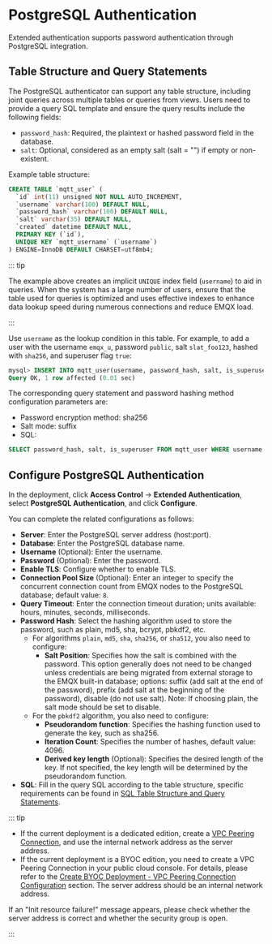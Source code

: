 # PostgreSQL Authentication

Extended authentication supports password authentication through PostgreSQL integration.

## Table Structure and Query Statements

The PostgreSQL authenticator can support any table structure, including joint queries across multiple tables or queries from views. Users need to provide a query SQL template and ensure the query results include the following fields:

- `password_hash`: Required, the plaintext or hashed password field in the database.
- `salt`: Optional, considered as an empty salt (salt = "") if empty or non-existent.

Example table structure:

```sql
CREATE TABLE `mqtt_user` (
  `id` int(11) unsigned NOT NULL AUTO_INCREMENT,
  `username` varchar(100) DEFAULT NULL,
  `password_hash` varchar(100) DEFAULT NULL,
  `salt` varchar(35) DEFAULT NULL,
  `created` datetime DEFAULT NULL,
  PRIMARY KEY (`id`),
  UNIQUE KEY `mqtt_username` (`username`)
) ENGINE=InnoDB DEFAULT CHARSET=utf8mb4;
```

::: tip 

The example above creates an implicit `UNIQUE` index field (`username`) to aid in queries. When the system has a large number of users, ensure that the table used for queries is optimized and uses effective indexes to enhance data lookup speed during numerous connections and reduce EMQX load. 

:::

Use `username` as the lookup condition in this table. For example, to add a user with the username `emqx_u`, password `public`, salt `slat_foo123`, hashed with `sha256`, and superuser flag `true`:

```sql
mysql> INSERT INTO mqtt_user(username, password_hash, salt, is_superuser) VALUES ('emqx_u', SHA2(concat('public', 'slat_foo123'), 256), 'slat_foo123', 1);
Query OK, 1 row affected (0.01 sec)
```

The corresponding query statement and password hashing method configuration parameters are:

- Password encryption method: sha256
- Salt mode: suffix
- SQL:

```sql
SELECT password_hash, salt, is_superuser FROM mqtt_user WHERE username = ${username} LIMIT 1
```

## Configure PostgreSQL Authentication

In the deployment, click **Access Control** -> **Extended Authentication**, select **PostgreSQL Authentication**, and click **Configure**.

You can complete the related configurations as follows:

- **Server**: Enter the PostgreSQL server address (host:port).
- **Database**: Enter the PostgreSQL database name.
- **Username** (Optional): Enter the username.
- **Password** (Optional): Enter the password.
- **Enable TLS**: Configure whether to enable TLS.
- **Connection Pool Size** (Optional): Enter an integer to specify the concurrent connection count from EMQX nodes to the PostgreSQL database; default value: `8`.
- **Query Timeout**: Enter the connection timeout duration; units available: hours, minutes, seconds, milliseconds.
- **Password Hash**: Select the hashing algorithm used to store the password, such as plain, md5, sha, bcrypt, pbkdf2, etc.
  - For algorithms `plain`, `md5`, `sha`, `sha256`, or `sha512`, you also need to configure:
    - **Salt Position**: Specifies how the salt is combined with the password. This option generally does not need to be changed unless credentials are being migrated from external storage to the EMQX built-in database; options: suffix (add salt at the end of the password), prefix (add salt at the beginning of the password), disable (do not use salt). Note: If choosing plain, the salt mode should be set to disable.
  - For the `pbkdf2` algorithm, you also need to configure:
    - **Pseudorandom function**: Specifies the hashing function used to generate the key, such as sha256.
    - **Iteration Count**: Specifies the number of hashes, default value: 4096.
    - **Derived key length** (Optional): Specifies the desired length of the key. If not specified, the key length will be determined by the pseudorandom function.
- **SQL**: Fill in the query SQL according to the table structure, specific requirements can be found in [SQL Table Structure and Query Statements](https://docs.emqx.com/en/enterprise/latest/access-control/authn/mysql.html#sql-table-structure-and-query-statements).

::: tip

- If the current deployment is a dedicated edition, create a [VPC Peering Connection](./vpc_peering.md), and use the internal network address as the server address.
- If the current deployment is a BYOC edition, you need to create a VPC Peering Connection in your public cloud console. For details, please refer to the [Create BYOC Deployment - VPC Peering Connection Configuration](../create/byoc.md#vpc-peering-connection-configuration) section. The server address should be an internal network address.

If an "Init resource failure!" message appears, please check whether the server address is correct and whether the security group is open. 

:::
